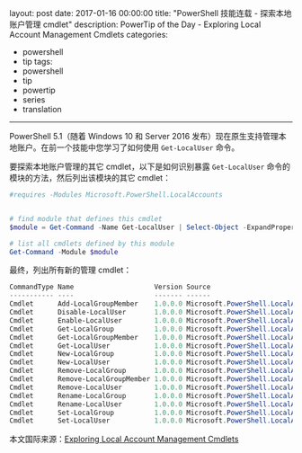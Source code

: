 ﻿layout: post
date: 2017-01-16 00:00:00
title: "PowerShell 技能连载 - 探索本地账户管理 cmdlet"
description: PowerTip of the Day - Exploring Local Account Management Cmdlets
categories:
- powershell
- tip
tags:
- powershell
- tip
- powertip
- series
- translation
---
PowerShell 5.1（随着 Windows 10 和 Server 2016 发布）现在原生支持管理本地账户。在前一个技能中您学习了如何使用 `Get-LocalUser` 命令。

要探索本地账户管理的其它 cmdlet，以下是如何识别暴露 `Get-LocalUser` 命令的模块的方法，然后列出该模块的其它 cmdlet：

```powershell
#requires -Modules Microsoft.PowerShell.LocalAccounts


# find module that defines this cmdlet
$module = Get-Command -Name Get-LocalUser | Select-Object -ExpandProperty Source

# list all cmdlets defined by this module
Get-Command -Module $module
```

最终，列出所有新的管理 cmdlet：


```powershell
CommandType Name                    Version Source                            
----------- ----                    ------- ------                            
Cmdlet      Add-LocalGroupMember    1.0.0.0 Microsoft.PowerShell.LocalAccounts
Cmdlet      Disable-LocalUser       1.0.0.0 Microsoft.PowerShell.LocalAccounts
Cmdlet      Enable-LocalUser        1.0.0.0 Microsoft.PowerShell.LocalAccounts
Cmdlet      Get-LocalGroup          1.0.0.0 Microsoft.PowerShell.LocalAccounts
Cmdlet      Get-LocalGroupMember    1.0.0.0 Microsoft.PowerShell.LocalAccounts
Cmdlet      Get-LocalUser           1.0.0.0 Microsoft.PowerShell.LocalAccounts
Cmdlet      New-LocalGroup          1.0.0.0 Microsoft.PowerShell.LocalAccounts
Cmdlet      New-LocalUser           1.0.0.0 Microsoft.PowerShell.LocalAccounts
Cmdlet      Remove-LocalGroup       1.0.0.0 Microsoft.PowerShell.LocalAccounts
Cmdlet      Remove-LocalGroupMember 1.0.0.0 Microsoft.PowerShell.LocalAccounts
Cmdlet      Remove-LocalUser        1.0.0.0 Microsoft.PowerShell.LocalAccounts
Cmdlet      Rename-LocalGroup       1.0.0.0 Microsoft.PowerShell.LocalAccounts
Cmdlet      Rename-LocalUser        1.0.0.0 Microsoft.PowerShell.LocalAccounts
Cmdlet      Set-LocalGroup          1.0.0.0 Microsoft.PowerShell.LocalAccounts
Cmdlet      Set-LocalUser           1.0.0.0 Microsoft.PowerShell.LocalAccounts
```

<!--more-->
本文国际来源：[Exploring Local Account Management Cmdlets](http://community.idera.com/powershell/powertips/b/tips/posts/exploring-local-account-management-cmdlets)
